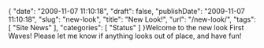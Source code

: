 {
    "date": "2009-11-07 11:10:18",
    "draft": false,
    "publishDate": "2009-11-07 11:10:18",
    "slug": "new-look",
    "title": "New Look!",
    "url": "\/new-look\/",
    "tags": [
        "Site News"
    ],
    "categories": [
        "Status"
    ]
}Welcome to the new look First Waves! Please let me know if anything
looks out of place, and have fun!